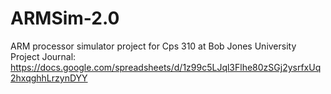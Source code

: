 ARMSim-2.0
==========

ARM processor simulator project for Cps 310 at Bob Jones University
Project Journal: https://docs.google.com/spreadsheets/d/1z99c5LJql3Flhe80zSGj2ysrfxUq2hxqghhLrzynDYY

